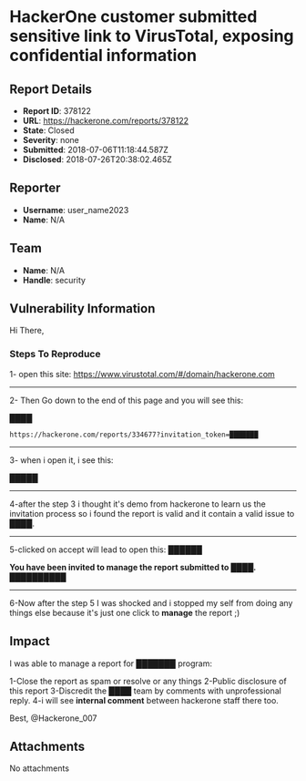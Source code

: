 # HackerOne customer submitted sensitive link to VirusTotal, exposing confidential information

## Report Details
- **Report ID**: 378122
- **URL**: https://hackerone.com/reports/378122
- **State**: Closed
- **Severity**: none
- **Submitted**: 2018-07-06T11:18:44.587Z
- **Disclosed**: 2018-07-26T20:38:02.465Z

## Reporter
- **Username**: user_name2023
- **Name**: N/A

## Team
- **Name**: N/A
- **Handle**: security

## Vulnerability Information
Hi There,
### Steps To Reproduce

1- open this site: https://www.virustotal.com/#/domain/hackerone.com 

-------------------------

2- Then Go down to the end of this page and you will see this:

████

``https://hackerone.com/reports/334677?invitation_token=███████``

--------------

3- when i open it, i see this:

█████

---------------------

4-after the step 3 i thought it's demo from hackerone to learn us the invitation process so i found the report is valid and it contain a valid issue to ████.


--------------------------------

5-clicked on accept will lead to open this: ██████

**You have been invited to manage the report submitted to ████.**
██████████



-----

6-Now after the step 5 I was shocked and i stopped my self from doing any things else because it's just one click to **manage** the report ;)

## Impact

I was able to manage a report for ███████ program:

1-Close the report as spam or resolve or any things
2-Public disclosure of this report 
3-Discredit the ████ team by comments with unprofessional reply.
4-i will see  **internal comment** between hackerone staff there too.

Best,
@Hackerone_007

## Attachments
No attachments
